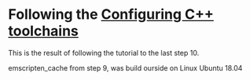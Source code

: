 # Following the [Configuring C++ toolchains](https://docs.bazel.build/versions/master/tutorial/cc-toolchain-config.html)

This is the result of following the tutorial to the last step 10.

emscripten_cache from step 9, was build ourside on Linux Ubuntu 18.04
